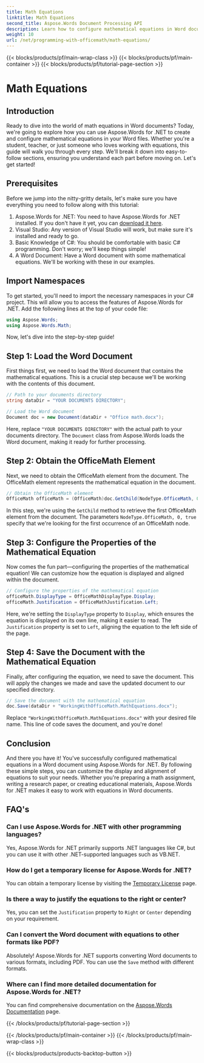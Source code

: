 ```yaml
---
title: Math Equations
linktitle: Math Equations
second_title: Aspose.Words Document Processing API
description: Learn how to configure mathematical equations in Word documents using Aspose.Words for .NET. Step-by-step guide with examples, FAQs, and more.
weight: 10
url: /net/programming-with-officemath/math-equations/
---
```


{{< blocks/products/pf/main-wrap-class >}}
{{< blocks/products/pf/main-container >}}
{{< blocks/products/pf/tutorial-page-section >}}

# Math Equations

## Introduction

Ready to dive into the world of math equations in Word documents? Today, we're going to explore how you can use Aspose.Words for .NET to create and configure mathematical equations in your Word files. Whether you're a student, teacher, or just someone who loves working with equations, this guide will walk you through every step. We'll break it down into easy-to-follow sections, ensuring you understand each part before moving on. Let's get started!

## Prerequisites

Before we jump into the nitty-gritty details, let's make sure you have everything you need to follow along with this tutorial:

1. Aspose.Words for .NET: You need to have Aspose.Words for .NET installed. If you don't have it yet, you can [download it here](https://releases.aspose.com/words/net/).
2. Visual Studio: Any version of Visual Studio will work, but make sure it's installed and ready to go.
3. Basic Knowledge of C#: You should be comfortable with basic C# programming. Don't worry; we'll keep things simple!
4. A Word Document: Have a Word document with some mathematical equations. We'll be working with these in our examples.

## Import Namespaces

To get started, you'll need to import the necessary namespaces in your C# project. This will allow you to access the features of Aspose.Words for .NET. Add the following lines at the top of your code file:

```csharp
using Aspose.Words;
using Aspose.Words.Math;
```

Now, let's dive into the step-by-step guide!

## Step 1: Load the Word Document

First things first, we need to load the Word document that contains the mathematical equations. This is a crucial step because we'll be working with the contents of this document.

```csharp
// Path to your documents directory
string dataDir = "YOUR DOCUMENTS DIRECTORY";

// Load the Word document
Document doc = new Document(dataDir + "Office math.docx");
```

Here, replace `"YOUR DOCUMENTS DIRECTORY"` with the actual path to your documents directory. The `Document` class from Aspose.Words loads the Word document, making it ready for further processing.

## Step 2: Obtain the OfficeMath Element

Next, we need to obtain the OfficeMath element from the document. The OfficeMath element represents the mathematical equation in the document.

```csharp
// Obtain the OfficeMath element
OfficeMath officeMath = (OfficeMath)doc.GetChild(NodeType.OfficeMath, 0, true);
```

In this step, we're using the `GetChild` method to retrieve the first OfficeMath element from the document. The parameters `NodeType.OfficeMath, 0, true` specify that we're looking for the first occurrence of an OfficeMath node.

## Step 3: Configure the Properties of the Mathematical Equation

Now comes the fun part—configuring the properties of the mathematical equation! We can customize how the equation is displayed and aligned within the document.

```csharp
// Configure the properties of the mathematical equation
officeMath.DisplayType = OfficeMathDisplayType.Display;
officeMath.Justification = OfficeMathJustification.Left;
```

Here, we're setting the `DisplayType` property to `Display`, which ensures the equation is displayed on its own line, making it easier to read. The `Justification` property is set to `Left`, aligning the equation to the left side of the page.

## Step 4: Save the Document with the Mathematical Equation

Finally, after configuring the equation, we need to save the document. This will apply the changes we made and save the updated document to our specified directory.

```csharp
// Save the document with the mathematical equation
doc.Save(dataDir + "WorkingWithOfficeMath.MathEquations.docx");
```

Replace `"WorkingWithOfficeMath.MathEquations.docx"` with your desired file name. This line of code saves the document, and you're done!

## Conclusion

And there you have it! You've successfully configured mathematical equations in a Word document using Aspose.Words for .NET. By following these simple steps, you can customize the display and alignment of equations to suit your needs. Whether you're preparing a math assignment, writing a research paper, or creating educational materials, Aspose.Words for .NET makes it easy to work with equations in Word documents.

## FAQ's

### Can I use Aspose.Words for .NET with other programming languages?
Yes, Aspose.Words for .NET primarily supports .NET languages like C#, but you can use it with other .NET-supported languages such as VB.NET.

### How do I get a temporary license for Aspose.Words for .NET?
You can obtain a temporary license by visiting the [Temporary License](https://purchase.aspose.com/temporary-license/) page.

### Is there a way to justify the equations to the right or center?
Yes, you can set the `Justification` property to `Right` or `Center` depending on your requirement.

### Can I convert the Word document with equations to other formats like PDF?
Absolutely! Aspose.Words for .NET supports converting Word documents to various formats, including PDF. You can use the `Save` method with different formats.

### Where can I find more detailed documentation for Aspose.Words for .NET?
You can find comprehensive documentation on the [Aspose.Words Documentation](https://reference.aspose.com/words/net/) page.

{{< /blocks/products/pf/tutorial-page-section >}}

{{< /blocks/products/pf/main-container >}}
{{< /blocks/products/pf/main-wrap-class >}}

{{< blocks/products/products-backtop-button >}}
